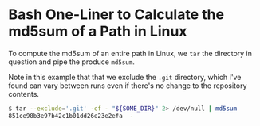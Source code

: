 # Bash One-Liner to Calculate the md5sum of a Path in Linux

To compute the md5sum of an entire path in Linux, we `tar` the directory in question and pipe the produce `md5sum`.

Note in this example that that we exclude the `.git` directory, which I've found can vary between runs even if there's no change to the repository contents.

```bash
$ tar --exclude='.git' -cf - "${SOME_DIR}" 2> /dev/null | md5sum
851ce98b3e97b42c1b01dd26e23e2efa  -
```
